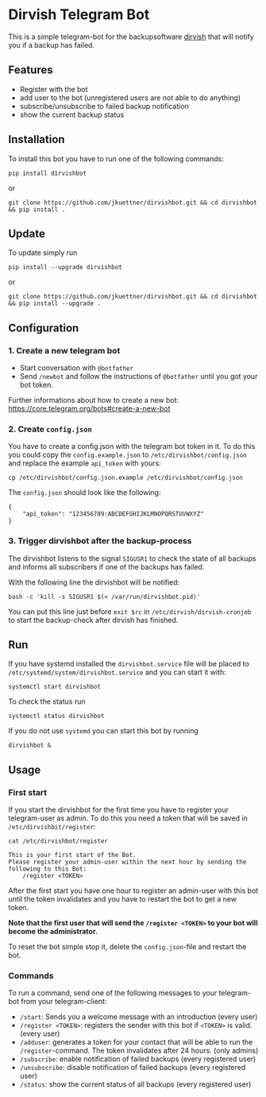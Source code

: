 # Dirvish Telegram Bot
This is a simple telegram-bot for the backupsoftware [dirvish](http://www.dirvish.org/) that will notify you if a backup has failed.

## Features
- Register with the bot
- add user to the bot (unregistered users are not able to do anything)
- subscribe/unsubscribe to failed backup notification
- show the current backup status

## Installation
To install this bot you have to run one of the following commands:
```
pip install dirvishbot
```
or
```
git clone https://github.com/jkuettner/dirvishbot.git && cd dirvishbot && pip install .
```

## Update
To update simply run
```
pip install --upgrade dirvishbot
```
or
```
git clone https://github.com/jkuettner/dirvishbot.git && cd dirvishbot && pip install --upgrade .
```

## Configuration
### 1. Create a new telegram bot
- Start conversation with `@botfather`
- Send `/newbot` and follow the instructions of `@botfather` until you got your bot token.

Further informations about how to create a new bot: https://core.telegram.org/bots#create-a-new-bot
### 2. Create `config.json`
You have to create a config.json with the telegram bot token in it. To do this you could copy the `config.example.json` to `/etc/dirvishbot/config.json` and replace the example `api_token` with yours:
```
cp /etc/dirvishbot/config.json.example /etc/dirvishbot/config.json
```
The `config.json` should look like the following:
```
{
    "api_token": "123456789:ABCDEFGHIJKLMNOPQRSTUVWXYZ"
}

```
### 3. Trigger dirvishbot after the backup-process
The dirvishbot listens to the signal `SIGUSR1` to check the state of all backups and informs all subscribers if one of the backups has failed.

With the following line the dirvishbot will be notified:
```
bash -c 'kill -s SIGUSR1 $(< /var/run/dirvishbot.pid)'
```
You can put this line just before `exit $rc` in `/etc/dirvish/dirvish-cronjob` to start the backup-check after dirvish has finished.


## Run
If you have systemd installed the `dirvishbot.service` file will be placed to `/etc/systemd/system/dirvishbot.service` and you can start it with:
```
systemctl start dirvishbot
```
To check the status run
```
systemctl status dirvishbot
```

If you do not use `systemd` you can start this bot by running
```
dirvishbot &
```

## Usage
### First start
If you start the dirvishbot for the first time you have to register your telegram-user as admin.
To do this you need a token that will be saved in `/etc/dirvishbit/register`:

```
cat /etc/dirvishbot/register
```
```
This is your first start of the Bot.
Please register your admin-user within the next hour by sending the following to this Bot:
    /register <TOKEN>
```

After the first start you have one hour to register an admin-user with this bot until the token invalidates and you have to restart the bot to get a new token.

**Note that the first user that will send the `/register <TOKEN>` to your bot will become the administrator.**

To reset the bot simple stop it, delete the `config.json`-file and restart the bot.

### Commands
To run a command, send one of the following messages to your telegram-bot from your telegram-client:
- `/start`: Sends you a welcome message with an introduction (every user)
- `/register <TOKEN>`: registers the sender with this bot if `<TOKEN>` is valid. (every user)
- `/adduser`: generates a token for your contact that will be able to run the `/register`-command. The token invalidates after 24 hours. (only admins)
- `/subscribe`: enable notification of failed backups (every registered user)
- `/unsubscribe`: disable notification of failed backups (every registered user)
- `/status`: show the current status of all backups (every registered user)
